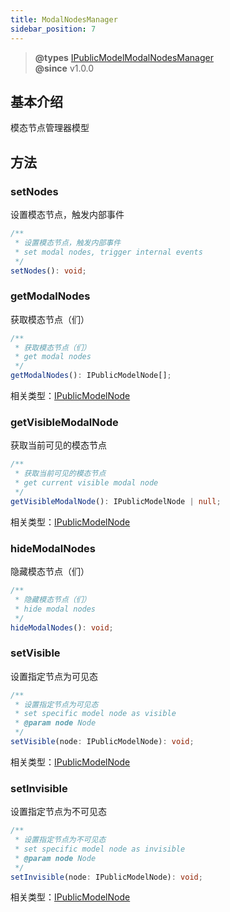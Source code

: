 ```yaml
---
title: ModalNodesManager
sidebar_position: 7
---
```

> **@types** [IPublicModelModalNodesManager](https://github.com/alibaba/lowcode-engine/blob/main/packages/types/src/shell/model/modal-nodes-manager.ts)<br/>
> **@since** v1.0.0

## 基本介绍

模态节点管理器模型

## 方法

### setNodes

设置模态节点，触发内部事件

```typescript
/**
 * 设置模态节点，触发内部事件
 * set modal nodes, trigger internal events
 */
setNodes(): void;
```

### getModalNodes

获取模态节点（们）

```typescript
/**
 * 获取模态节点（们）
 * get modal nodes
 */
getModalNodes(): IPublicModelNode[];
```

相关类型：[IPublicModelNode](https://github.com/alibaba/lowcode-engine/blob/main/packages/types/src/shell/model/node.ts)

### getVisibleModalNode

获取当前可见的模态节点

```typescript
/**
 * 获取当前可见的模态节点
 * get current visible modal node
 */
getVisibleModalNode(): IPublicModelNode | null;
```

相关类型：[IPublicModelNode](https://github.com/alibaba/lowcode-engine/blob/main/packages/types/src/shell/model/node.ts)

### hideModalNodes

隐藏模态节点（们）

```typescript
/**
 * 隐藏模态节点（们）
 * hide modal nodes
 */
hideModalNodes(): void;
```

### setVisible

设置指定节点为可见态

```typescript
/**
 * 设置指定节点为可见态
 * set specific model node as visible
 * @param node Node
 */
setVisible(node: IPublicModelNode): void;
```

相关类型：[IPublicModelNode](https://github.com/alibaba/lowcode-engine/blob/main/packages/types/src/shell/model/node.ts)

### setInvisible

设置指定节点为不可见态

```typescript
/**
 * 设置指定节点为不可见态
 * set specific model node as invisible
 * @param node Node
 */
setInvisible(node: IPublicModelNode): void;
```

相关类型：[IPublicModelNode](https://github.com/alibaba/lowcode-engine/blob/main/packages/types/src/shell/model/node.ts)
